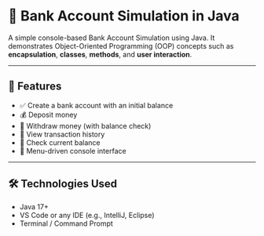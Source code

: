 # 🏦 Bank Account Simulation in Java

A simple console-based Bank Account Simulation using Java. It demonstrates Object-Oriented Programming (OOP) concepts such as **encapsulation**, **classes**, **methods**, and **user interaction**.

---

## 📌 Features

- ✅ Create a bank account with an initial balance  
- 💰 Deposit money  
- 💸 Withdraw money (with balance check)  
- 🧾 View transaction history  
- 💼 Check current balance  
- 🧠 Menu-driven console interface

---

## 🛠️ Technologies Used

- Java 17+
- VS Code or any IDE (e.g., IntelliJ, Eclipse)
- Terminal / Command Prompt



